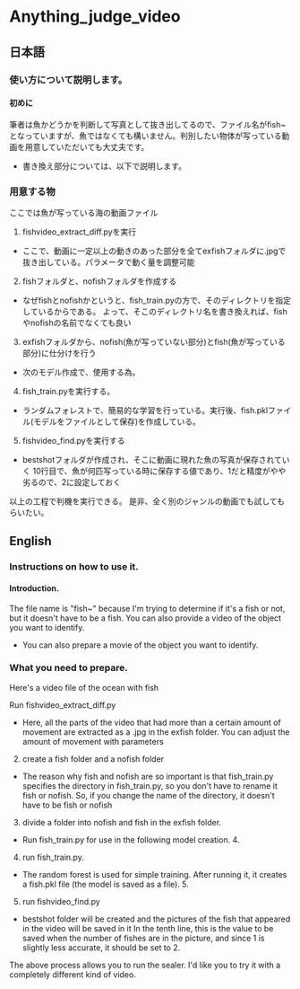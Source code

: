 # Anything_judge_video

## 日本語
### 使い方について説明します。
#### 初めに
筆者は魚かどうかを判断して写真として抜き出してるので、ファイル名がfish~となっていますが、魚ではなくても構いません。判別したい物体が写っている動画を用意していただいても大丈夫です。
+ 書き換え部分については、以下で説明します。

### 用意する物
ここでは魚が写っている海の動画ファイル

1. fishvideo_extract_diff.pyを実行
 + ここで、動画に一定以上の動きのあった部分を全てexfishフォルダに.jpgで抜き出している。パラメータで動く量を調整可能

2. fishフォルダと、nofishフォルダを作成する
 + なぜfishとnofishかというと、fish_train.pyの方で、そのディレクトリを指定しているからである。
    よって、そこのディレクトリ名を書き換えれば、fishやnofishの名前でなくても良い

3. exfishフォルダから、nofish(魚が写っていない部分)とfish(魚が写っている部分)に仕分けを行う
 + 次のモデル作成で、使用する為。

4. fish_train.pyを実行する。
 + ランダムフォレストで、簡易的な学習を行っている。実行後、fish.pklファイル(モデルをファイルとして保存)を作成している。

5. fishvideo_find.pyを実行する
 + bestshotフォルダが作成され、そこに動画に現れた魚の写真が保存されていく
    10行目で、魚が何匹写っている時に保存する値であり、1だと精度がやや劣るので、2に設定しておく

以上の工程で判機を実行できる。
是非、全く別のジャンルの動画でも試してもらいたい。

## English

### Instructions on how to use it.
#### Introduction.
The file name is "fish~" because I'm trying to determine if it's a fish or not, but it doesn't have to be a fish. You can also provide a video of the object you want to identify.
+ You can also prepare a movie of the object you want to identify.

### What you need to prepare.
Here's a video file of the ocean with fish

Run fishvideo_extract_diff.py
 + Here, all the parts of the video that had more than a certain amount of movement are extracted as a .jpg in the exfish folder. You can adjust the amount of movement with parameters

2. create a fish folder and a nofish folder
 + The reason why fish and nofish are so important is that fish_train.py specifies the directory in fish_train.py, so you don't have to rename it fish or nofish.
    So, if you change the name of the directory, it doesn't have to be fish or nofish

3. divide a folder into nofish and fish in the exfish folder.
 + Run fish_train.py for use in the following model creation. 4.

4. run fish_train.py.
 + The random forest is used for simple training. After running it, it creates a fish.pkl file (the model is saved as a file). 5.

5. run fishvideo_find.py
 + bestshot folder will be created and the pictures of the fish that appeared in the video will be saved in it
    In the tenth line, this is the value to be saved when the number of fishes are in the picture, and since 1 is slightly less accurate, it should be set to 2.

The above process allows you to run the sealer.
I'd like you to try it with a completely different kind of video.
